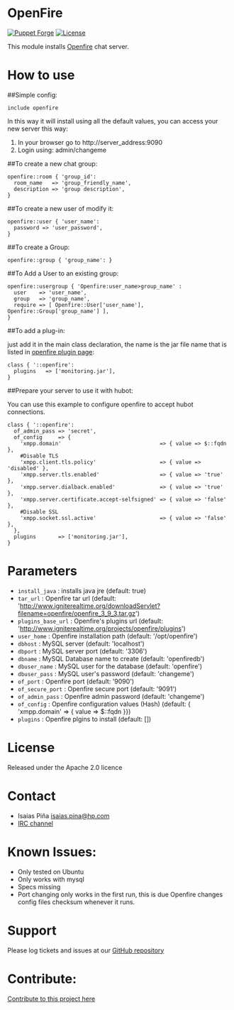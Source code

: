 # OpenFire

[![Puppet Forge](http://img.shields.io/puppetforge/v/forj/openfire.svg)](https://forge.puppetlabs.com/forj/openfire)
[![License](http://img.shields.io/:license-ALv2-blue.svg)](http://www.apache.org/licenses/LICENSE-2.0.html)

This module installs [Openfire](http://www.igniterealtime.org/projects/openfire/) chat server.

# How to use

##Simple config:

```puppet
include openfire
```

In this way it will install using all the default values, you can access your new server this way:

1. In your browser go to http://server_address:9090
2. Login using: admin/changeme

##To create a new chat group:

```puppet
openfire::room { 'group_id':
  room_name   => 'group_friendly_name',
  description => 'group description',
}
```

##To create a new user of modify it:

```puppet
openfire::user { 'user_name':
  password => 'user_password',
}
```

##To create a Group:

```puppet
openfire::group { 'group_name': }
```

##To Add a User to an existing group:

```puppet
openfire::usergroup { 'Openfire:user_name>group_name' :
  user    => 'user_name',
  group   => 'group_name',
  require => [ Openfire::User['user_name'], Openfire::Group['group_name'] ],
}
```

##To add a plug-in:

just add it in the main class declaration, the name is the jar file name that is listed in [openfire plugin page](https://www.igniterealtime.org/projects/openfire/plugins.jsp):

```puppet
class { '::openfire':
  plugins   => ['monitoring.jar'],
}
```

##Prepare your server to use it with hubot:

You can use this example to configure openfire to accept hubot connections.

```puppet
class { '::openfire':
  of_admin_pass => 'secret',
  of_config     => {
    'xmpp.domain'                               => { value => $::fqdn },
    #Disable TLS
    'xmpp.client.tls.policy'                    => { value => 'disabled' },
    'xmpp.server.tls.enabled'                   => { value => 'true' },
    'xmpp.server.dialback.enabled'              => { value => 'true' },
    'xmpp.server.certificate.accept-selfsigned' => { value => 'false' },
    #Disable SSL
    'xmpp.socket.ssl.active'                    => { value => 'false' },
  },
  plugins       => ['monitoring.jar'],
}
```

# Parameters
* `install_java`     : installs java jre (default: true)
* `tar_url`          : Openfire tar url (default: 'http://www.igniterealtime.org/downloadServlet?filename=openfire/openfire_3_9_3.tar.gz')
* `plugins_base_url` : Openfire's plugins url (default: 'http://www.igniterealtime.org/projects/openfire/plugins')
* `user_home`        : Openfire installation path (default: '/opt/openfire')
* `dbhost`           : MySQL server (default: 'localhost')
* `dbport`           : MySQL server port (default: '3306')
* `dbname`           : MySQL Database name to create (default: 'openfiredb')
* `dbuser_name`      : MySQL user for the database (default: 'openfire')
* `dbuser_pass`      : MySQL user's password (default: 'changeme')
* `of_port`          : Openfire port (default: '9090')
* `of_secure_port`   : Openfire secure port (default: '9091')
* `of_admin_pass`    : Openfire admin password (default: 'changeme')
* `of_config`        : Openfire configuration values (Hash) (default: { 'xmpp.domain' => { value => $::fqdn }})
* `plugins`          : Openfire plgins to install (default: [])

# License

Released under the Apache 2.0 licence

# Contact

* Isaias Piña <isaias.pina@hp.com>
* [IRC channel](http://webchat.freenode.net/?channels=forj)


# Known Issues:

* Only tested on Ubuntu
* Only works with mysql
* Specs missing
* Port changing only works in the first run, this is due Openfire changes config files checksum whenever it runs.

# Support

Please log tickets and issues at our [GitHub repository](https://github.com/forj-oss/puppet-openfire)

# Contribute:

[Contribute to this project here](http://docs.forj.io/en/latest/dev/contribute.html)